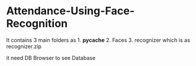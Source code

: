 # Attendance-Using-Face-Recognition
It contains 3 main folders as 
    1. __pycache__
    2. Faces
    3. recognizer which is as recognizer.zip
    
    
it need DB Browser to see Database

    

